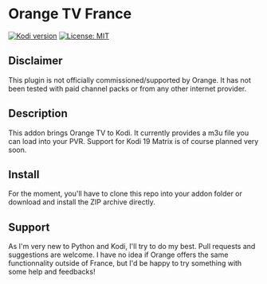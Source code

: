 # Orange TV France
[![Kodi version](https://img.shields.io/badge/kodi%20versions-18-blue)](https://kodi.tv/)
[![License: MIT](https://img.shields.io/badge/License-MIT-yellow.svg)](https://opensource.org/licenses/MIT)

## Disclaimer
This plugin is not officially commissioned/supported by Orange. It has not been tested with paid channel packs or from any other internet provider.

## Description
This addon brings Orange TV to Kodi. It currently provides a m3u file you can load into your PVR. Support for Kodi 19 Matrix is of course planned very soon.

## Install
For the moment, you'll have to clone this repo into your addon folder or download and install the ZIP archive directly.

## Support
As I'm very new to Python and Kodi, I'll try to do my best. Pull requests and suggestions are welcome. I have no idea if Orange offers the same functionnality outside of France, but I'd be happy to try something with some help and feedbacks!
